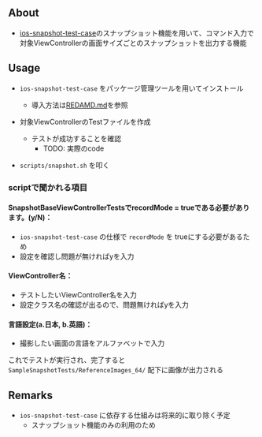 ## About
- [ios-snapshot-test-case](https://github.com/uber/ios-snapshot-test-case)のスナップショット機能を用いて、コマンド入力で対象ViewControllerの画面サイズごとのスナップショットを出力する機能

## Usage
- `ios-snapshot-test-case` をパッケージ管理ツールを用いてインストール
    - 導入方法は[REDAMD.md](https://github.com/uber/ios-snapshot-test-case/blob/master/README.md)を参照
- 対象ViewControllerのTestファイルを作成
    - テストが成功することを確認
      - TODO: 実際のcode

- `scripts/snapshot.sh` を叩く

### scriptで聞かれる項目
#### SnapshotBaseViewControllerTestsでrecordMode = trueである必要があります。(y/N)：
- `ios-snapshot-test-case` の仕様で `recordMode` を trueにする必要があるため
- 設定を確認し問題が無ければyを入力

#### ViewController名：
- テストしたいViewController名を入力
- 設定クラス名の確認が出るので、問題無ければyを入力

#### 言語設定(a.日本, b.英語)：
- 撮影したい画面の言語をアルファベットで入力

これでテストが実行され、完了すると `SampleSnapshotTests/ReferenceImages_64/` 配下に画像が出力される

## Remarks
- `ios-snapshot-test-case` に依存する仕組みは将来的に取り除く予定
    - スナップショット機能のみの利用のため
